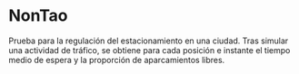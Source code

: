 # NonTao
Prueba para la regulación del estacionamiento en una ciudad. Tras simular una actividad de tráfico, se obtiene para cada posición e instante el tiempo medio de espera y la proporción de aparcamientos libres.
